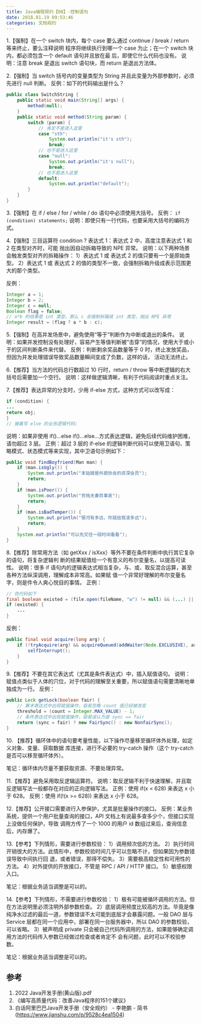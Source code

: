 ```yaml
---
title: Java编程规约【08】-控制语句
date: 2018.01.19 09:53:46
categories: 文档规约
---
```


1.【强制】在一个 switch 块内，每个 case 要么通过 continue / break / return 等来终止，要么注释说明
程序将继续执行到哪一个 case 为止；在一个 switch 块内，都必须包含一个 default 语句并且放在最
后，即使它什么代码也没有。
说明：注意 break 是退出 switch 语句块，而 return 是退出方法体。

2.【强制】当 switch 括号内的变量类型为 String 并且此变量为外部参数时，必须先进行 null 判断。
反例：如下的代码输出是什么？

```java
public class SwitchString {
    public static void main(String[] args) {
        method(null);
    }
    public static void method(String param) {
        switch (param) {
            // 肯定不是进入这里
            case "sth":
                System.out.println("it's sth");
                break;
            // 也不是进入这里
            case "null":
                System.out.println("it's null");
                break;
            // 也不是进入这里
            default:
                System.out.println("default");
        }
    }
}
```

3.【强制】在 if / else / for / while / do 语句中必须使用大括号。
反例： `if (condition) statements;`
说明：即使只有一行代码，也要采用大括号的编码方式。

4.【强制】三目运算符 condition ? 表达式 1：表达式 2 中，高度注意表达式 1 和 2 在类型对齐时，可能
抛出因自动拆箱导致的 NPE 异常。
说明：以下两种场景会触发类型对齐的拆箱操作：
1）表达式 1 或 表达式 2 的值只要有一个是原始类型。
2）表达式 1 或 表达式 2 的值的类型不一致，会强制拆箱升级成表示范围更大的那个类型。

反例：

```java
Integer a = 1;
Integer b = 2;
Integer c = null;
Boolean flag = false;
// a*b 的结果是 int 类型，那么 c 会强制拆箱成 int 类型，抛出 NPE 异常
Integer result = (flag ? a * b : c);
```

5.【强制】在高并发场景中，避免使用“等于”判断作为中断或退出的条件。
说明：如果并发控制没有处理好，容易产生等值判断被“击穿”的情况，使用大于或小于的区间判断条件来代替。
反例：判断剩余奖品数量等于 0 时，终止发放奖品，但因为并发处理错误导致奖品数量瞬间变成了负数，这样的话，
活动无法终止。

6.【推荐】当方法的代码总行数超过 10 行时，return / throw 等中断逻辑的右大括号后需要加一个空行。
说明：这样做逻辑清晰，有利于代码阅读时重点关注。

7.【推荐】表达异常的分支时，少用 if-else 方式，这种方式可以改写成：

```java
if (condition) {
...
return obj;
}
// 接着写 else 的业务逻辑代码;
```

说明：如果非使用 if()...else if()...else...方式表达逻辑，避免后续代码维护困难，请勿超过 3 层。
正例：超过 3 层的 if-else 的逻辑判断代码可以使用卫语句、策略模式、状态模式等来实现，其中卫语句示例如下：

```java
public void findBoyfriend(Man man) {
    if (man.isUgly()) {
        System.out.println("本姑娘是外貌协会的资深会员");
        return;
    }
    if (man.isPoor()) {
        System.out.println("贫贱夫妻百事哀");
        return;
    }
    if (man.isBadTemper()) {
        System.out.println("银河有多远，你就给我滚多远");
        return;
    }
    System.out.println("可以先交往一段时间看看");
}
```

8.【推荐】除常用方法（如 getXxx / isXxx）等外不要在条件判断中执行其它复杂的语句，将复杂逻辑判
断的结果赋值给一个有意义的布尔变量名，以提高可读性。
说明：很多 if 语句内的逻辑表达式相当复杂，与、或、取反混合运算，甚至各种方法纵深调用，理解成本非常高。如果赋
值一个非常好理解的布尔变量名字，则是件令人爽心悦目的事情。
正例：

```java
// 伪代码如下
final boolean existed = (file.open(fileName, "w") != null) && (...) || (...);
if (existed) {
    ...
}
```

反例：

```java
public final void acquire(long arg) {
    if (!tryAcquire(arg) && acquireQueued(addWaiter(Node.EXCLUSIVE), arg)) {
        selfInterrupt();
    }
}
```

9.【推荐】不要在其它表达式（尤其是条件表达式）中，插入赋值语句。
说明：赋值点类似于人体的穴位，对于代码的理解至关重要，所以赋值语句需要清晰地单独成为一行。
反例：

```java
public Lock getLock(boolean fair) {
    // 算术表达式中出现赋值操作，容易忽略 count 值已经被改变
    threshold = (count = Integer.MAX_VALUE) - 1;
    // 条件表达式中出现赋值操作，容易误认为是 sync == fair
    return (sync = fair) ? new FairSync() : new NonfairSync();
}
```

10\. 【推荐】循环体中的语句要考量性能，以下操作尽量移至循环体外处理，如定义对象、变量、获取数据
库连接，进行不必要的 try-catch 操作（这个 try-catch 是否可以移至循环体外）。

笔记：循环体内尽量不要获取资源、不要处理异常。

11.【推荐】避免采用取反逻辑运算符。
说明：取反逻辑不利于快速理解，并且取反逻辑写法一般都存在对应的正向逻辑写法。
正例：使用 if(x < 628) 来表达 x 小于 628。
反例：使用 if(!(x >= 628)) 来表达 x 小于 628。

12.【推荐】公开接口需要进行入参保护，尤其是批量操作的接口。
反例：某业务系统，提供一个用户批量查询的接口，API 文档上有说最多查多少个，但接口实现上没做任何保护，导致
调用方传了一个 1000 的用户 id 数组过来后，查询信息后，内存爆了。

13.【参考】下列情形，需要进行参数校验：
1）调用频次低的方法。
2）执行时间开销很大的方法。此情形中，参数校验时间几乎可以忽略不计，但如果因为参数错误导致中间执行回
退，或者错误，那得不偿失。
3）需要极高稳定性和可用性的方法。
4）对外提供的开放接口，不管是 RPC / API / HTTP 接口。
5）敏感权限入口。

笔记：根据业务适当调整是可以的。

14.【参考】下列情形，不需要进行参数校验：
1）极有可能被循环调用的方法。但在方法说明里必须注明外部参数检查。
2）底层调用频度比较高的方法。毕竟是像纯净水过滤的最后一道，参数错误不太可能到底层才会暴露问题。一般 DAO
层与 Service 层都在同一个应用中，部署在同一台服务器中，所以 DAO 的参数校验，可以省略。
3）被声明成 private 只会被自己代码所调用的方法，如果能够确定调用方法的代码传入参数已经做过检查或者肯定不
会有问题，此时可以不校验参数。

笔记：根据业务适当调整是可以的。

## 参考

1. 2022 Java开发手册(黄山版).pdf
2. 《编写高质量代码：改善Java程序的151个建议》
3. 白话阿里巴巴Java开发手册（安全规约） - 李艳鹏 - 简书(<https://www.jianshu.com/p/9528c4ea1504>)

